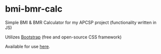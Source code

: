 # bmi-bmr-calc
Simple BMI &amp; BMR Calculator for my APCSP project (functionality written in JS) 

Utilizes [Bootstrap](https://getbootstrap.com/) (free and open-source CSS framework)

Available for use [here](https://wmlol.github.io/bmi-bmr-calc/).
